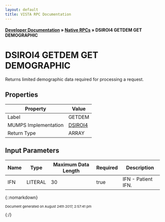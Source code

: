 ```yaml
---
layout: default
title: VISTA RPC Documentation
---
```


#### [Developer Documentation](../index) &#187; [Native RPCs](TableOfContents) &#187; DSIROI4 GETDEM GET DEMOGRAPHIC<br/>
# DSIROI4 GETDEM GET DEMOGRAPHIC

Returns limited demographic data required for processing a request.

## Properties

Property | Value
--- | ---
Label | GETDEM
MUMPS Implementation | [DSIROI4](http://code.osehra.org/dox/Routine_DSIROI4_source.html)
Return Type | ARRAY


## Input Parameters

Name | Type | Maximum Data Length | Required | Description
--- | --- | --- | --- | ---
IFN | LITERAL | 30 | true | IFN - Patient IFN.



{::nomarkdown} <br/><p style="font-size: 11px">Document generated on August 24th 2017, 2:57:41 pm</p>{:/}